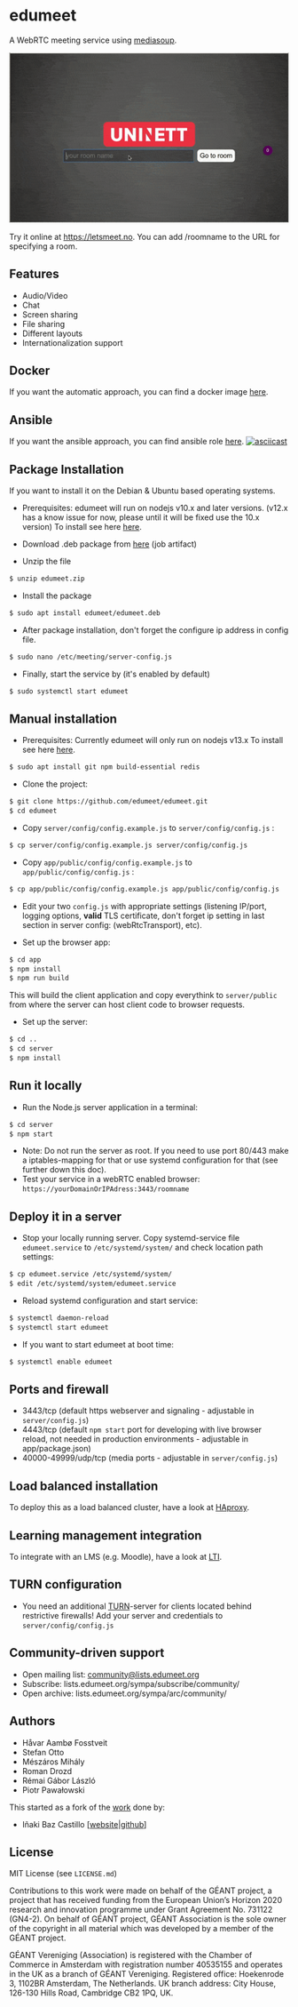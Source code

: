 # edumeet

A WebRTC meeting service using [mediasoup](https://mediasoup.org).

![demo](demo.gif)

Try it online at https://letsmeet.no. You can add /roomname to the URL for specifying a room.

## Features

* Audio/Video
* Chat
* Screen sharing
* File sharing
* Different layouts
* Internationalization support

## Docker

If you want the automatic approach, you can find a docker image [here](https://hub.docker.com/r/edumeet/edumeet/).

## Ansible

If you want the ansible approach, you can find ansible role [here](https://github.com/edumeet/edumeet-ansible/).
[![asciicast](https://asciinema.org/a/311365.svg)](https://asciinema.org/a/311365)

## Package Installation

If you want to install it on the Debian & Ubuntu based operating systems.

* Prerequisites:
edumeet will run on nodejs v10.x and later versions. (v12.x has a know issue for now, please until it will be fixed use the 10.x version)
To install see here [here](https://github.com/nodesource/distributions/blob/master/README.md#debinstall).

* Download .deb package from [here](https://github.com/edumeet/edumeet/actions?query=workflow%3ADeployer+branch%3Amaster+is%3Asuccess) (job artifact)

* Unzip the file

```bash
$ unzip edumeet.zip
```

* Install the package

```bash
$ sudo apt install edumeet/edumeet.deb
```

* After package installation, don't forget the configure ip address in config file.

```bash
$ sudo nano /etc/meeting/server-config.js
```

* Finally, start the service by (it's enabled by default)

```bash
$ sudo systemctl start edumeet
```

## Manual installation

* Prerequisites:
Currently edumeet will only run on nodejs v13.x
To install see here [here](https://github.com/nodesource/distributions/blob/master/README.md#debinstall).

```bash
$ sudo apt install git npm build-essential redis
```

* Clone the project:

```bash
$ git clone https://github.com/edumeet/edumeet.git
$ cd edumeet
```

* Copy `server/config/config.example.js` to `server/config/config.js` :

```bash
$ cp server/config/config.example.js server/config/config.js
```

* Copy `app/public/config/config.example.js` to `app/public/config/config.js` :

```bash
$ cp app/public/config/config.example.js app/public/config/config.js
```

* Edit your two `config.js` with appropriate settings (listening IP/port, logging options, **valid** TLS certificate, don't forget ip setting in last section in server config: (webRtcTransport), etc).

* Set up the browser app:

```bash
$ cd app
$ npm install
$ npm run build
```

This will build the client application and copy everythink to `server/public` from where the server can host client code to browser requests.

* Set up the server:

```bash
$ cd ..
$ cd server
$ npm install
```

## Run it locally

* Run the Node.js server application in a terminal:

```bash
$ cd server
$ npm start
```

* Note: Do not run the server as root. If you need to use port 80/443 make a iptables-mapping for that or use systemd configuration for that (see further down this doc).
* Test your service in a webRTC enabled browser: `https://yourDomainOrIPAdress:3443/roomname`

## Deploy it in a server

* Stop your locally running server. Copy systemd-service file `edumeet.service` to `/etc/systemd/system/` and check location path settings:

```bash
$ cp edumeet.service /etc/systemd/system/
$ edit /etc/systemd/system/edumeet.service
```

* Reload systemd configuration and start service:

```bash
$ systemctl daemon-reload
$ systemctl start edumeet
```

* If you want to start edumeet at boot time:

```bash
$ systemctl enable edumeet
```

## Ports and firewall

* 3443/tcp (default https webserver and signaling - adjustable in `server/config.js`)
* 4443/tcp (default `npm start` port for developing with live browser reload, not needed in production environments - adjustable in app/package.json)
* 40000-49999/udp/tcp (media ports - adjustable in `server/config.js`)

## Load balanced installation

To deploy this as a load balanced cluster, have a look at [HAproxy](HAproxy.md).

## Learning management integration

To integrate with an LMS (e.g. Moodle), have a look at [LTI](LTI/LTI.md).

## TURN configuration

* You need an additional [TURN](https://github.com/coturn/coturn)-server for clients located behind restrictive firewalls! Add your server and credentials to `server/config/config.js`

## Community-driven support

* Open mailing list: community@lists.edumeet.org
* Subscribe: lists.edumeet.org/sympa/subscribe/community/
* Open archive: lists.edumeet.org/sympa/arc/community/

## Authors

* Håvar Aambø Fosstveit
* Stefan Otto
* Mészáros Mihály
* Roman Drozd
* Rémai Gábor László
* Piotr Pawałowski

This started as a fork of the [work](https://github.com/versatica/mediasoup-demo) done by:

* Iñaki Baz Castillo [[website](https://inakibaz.me)|[github](https://github.com/ibc/)]

## License

MIT License (see `LICENSE.md`)

Contributions to this work were made on behalf of the GÉANT project, a project that has received funding from the European Union’s Horizon 2020 research and innovation programme under Grant Agreement No. 731122 (GN4-2). On behalf of GÉANT project, GÉANT Association is the sole owner of the copyright in all material which was developed by a member of the GÉANT project.

GÉANT Vereniging (Association) is registered with the Chamber of Commerce in Amsterdam with registration number 40535155 and operates in the UK as a branch of GÉANT Vereniging. Registered office: Hoekenrode 3, 1102BR Amsterdam, The Netherlands. UK branch address: City House, 126-130 Hills Road, Cambridge CB2 1PQ, UK.
